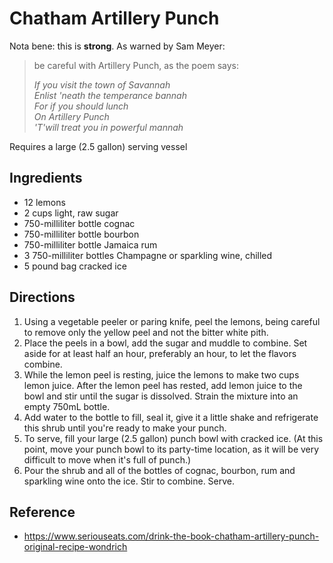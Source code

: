 # Chatham Artillery Punch

Nota bene: this is **strong**. As warned by Sam Meyer:

> be careful with Artillery Punch, as the poem says:
> 
> _If you visit the town of Savannah  
> Enlist 'neath the temperance bannah  
> For if you should lunch  
> On Artillery Punch  
> 'T'will treat you in powerful mannah_

Requires a large (2.5 gallon) serving vessel

## Ingredients
* 12 lemons
* 2 cups light, raw sugar
* 750-milliliter bottle cognac
* 750-milliliter bottle bourbon
* 750-milliliter bottle Jamaica rum
* 3 750-milliliter bottles Champagne or sparkling wine, chilled
* 5 pound bag cracked ice

## Directions
1. Using a vegetable peeler or paring knife, peel the lemons, being careful to remove only the yellow peel and not the bitter white pith.
2. Place the peels in a bowl, add the sugar and muddle to combine. Set aside for at least half an hour, preferably an hour, to let the flavors combine.
3. While the lemon peel is resting, juice the lemons to make two cups lemon juice. After the lemon peel has rested, add lemon juice to the bowl and stir until the sugar is dissolved. Strain the mixture into an empty 750mL bottle.
4. Add water to the bottle to fill, seal it, give it a little shake and refrigerate this shrub until you're ready to make your punch.
5. To serve, fill your large (2.5 gallon) punch bowl with cracked ice. (At this point, move your punch bowl to its party-time location, as it will be very difficult to move when it's full of punch.)
6. Pour the shrub and all of the bottles of cognac, bourbon, rum and sparkling wine onto the ice. Stir to combine. Serve.

## Reference
* <https://www.seriouseats.com/drink-the-book-chatham-artillery-punch-original-recipe-wondrich>
